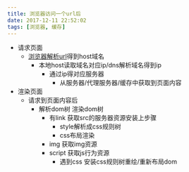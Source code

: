 ```yaml
---
title: 浏览器访问一个url后
date: 2017-12-11 22:52:02
tags: [浏览器, 缓存]
---
```

- 请求页面
    - [浏览器解析url](/2017/12/11/浏览器解析url)得到host域名
        - 本地host读取域名对应ip/dns解析域名得到ip
            - 通过ip得对应服务器
                - 从服务器/代理服务器/缓存中获取到页面内容
- 渲染页面
    - 请求到页面内容后
        - 解析dom树 渲染dom树
            - 有link 获取src的服务器资源安装上步骤
                - style解析成css规则树
                - css布局渲染
            - img 获取img资源
            - script 获取js行为资源
                - 遇到css 安装css规则树重绘/重新布局dom
